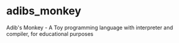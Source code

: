 # adibs_monkey
Adib's Monkey - A Toy programming language with interpreter and compiler, for educational purposes
